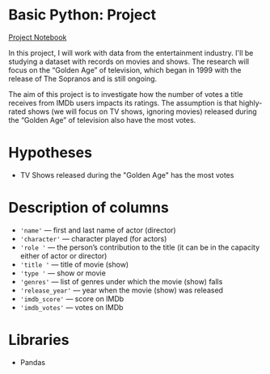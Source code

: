 # Basic Python: Project
[Project Notebook](https://github.com/reondaze-a/tripleten-projects/blob/main/project-1/basic-project.ipynb)

In this project, I will work with data from the entertainment industry. I'll be studying a dataset with records on movies and shows. The research will focus on the “Golden Age” of television, which began in 1999 with the release of The Sopranos and is still ongoing.

The aim of this project is to investigate how the number of votes a title receives from IMDb users impacts its ratings. The assumption is that highly-rated shows (we will focus on TV shows, ignoring movies) released during the “Golden Age” of television also have the most votes.

# Hypotheses
- TV Shows released during the "Golden Age" has the most votes


# Description of columns

- `'name'` — first and last name of actor (director)
- `'character'` — character played (for actors)
- `'role '` — the person’s contribution to the title (it can be in the capacity either of actor or director)
- `'title '` — title of movie (show)
- `'type '` — show or movie
- `'genres'` — list of genres under which the movie (show) falls
- `'release_year'` — year when the movie (show) was released
- `'imdb_score'` — score on IMDb
- `'imdb_votes'` — votes on IMDb

# Libraries
- Pandas
